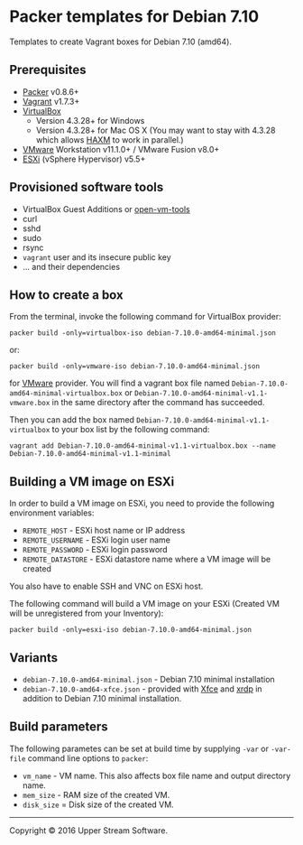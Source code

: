 # Packer templates for Debian 7.10

Templates to create Vagrant boxes for Debian 7.10 (amd64).

## Prerequisites

* [Packer] v0.8.6+
* [Vagrant] v1.7.3+
* [VirtualBox]
	* Version 4.3.28+ for Windows
	* Version 4.3.28+ for Mac OS X (You may want to stay with 4.3.28 which allows [HAXM] to work in parallel.)
* [VMware] Workstation v11.1.0+ / VMware Fusion v8.0+
* [ESXi] (vSphere Hypervisor) v5.5+

[ESXi]: http://www.vmware.com/products/vsphere-hypervisor
        "Free VMware vSphere Hypervisor, Free Virtualization (ESXi)"
[HAXM]: https://software.intel.com/en-us/android/articles/intel-hardware-accelerated-execution-manager
        "Intel&reg; Hardware Accelerated Execution Manager"
[Packer]: https://www.packer.io/ "Packer by HashiCorp"
[Vagrant]: https://www.vagrantup.com/ "Vagrant"
[VirtualBox]: https://www.virtualbox.org/ "Oracle VM VirtualBox"
[VMware]: http://www.vmware.com/ "VMware Virtualization for Desktop &amp; Server, Application, Public &amp; Hybrid Clouds"

## Provisioned software tools

* VirtualBox Guest Additions or [open-vm-tools]
* curl
* sshd
* sudo
* rsync
* `vagrant` user and its insecure public key
* ... and their dependencies

[open-vm-tools]: https://github.com/vmware/open-vm-tools "Official repository of VMware open-vm-tools project"

## How to create a box

From the terminal, invoke the following command for VirtualBox provider:

	packer build -only=virtualbox-iso debian-7.10.0-amd64-minimal.json

or:

	packer build -only=vmware-iso debian-7.10.0-amd64-minimal.json

for [VMware] provider.
You will find a vagrant box file named `Debian-7.10.0-amd64-minimal-virtualbox.box`
or `Debian-7.10.0-amd64-minimal-v1.1-vmware.box` in the same directory after the command has succeeded.

Then you can add the box named `Debian-7.10.0-amd64-minimal-v1.1-virtualbox` to your box list
by the following command:

	vagrant add Debian-7.10.0-amd64-minimal-v1.1-virtualbox.box --name Debian-7.10.0-amd64-minimal-v1.1-minimal

## Building a VM image on ESXi

In order to build a VM image on ESXi, you need to provide the following environment variables:

* `REMOTE_HOST` - ESXi host name or IP address
* `REMOTE_USERNAME` - ESXi login user name
* `REMOTE_PASSWORD` - ESXi login password
* `REMOTE_DATASTORE` - ESXi datastore name where a VM image will be created

You also have to enable SSH and VNC on ESXi host.

The following command will build a VM image on your ESXi (Created VM will be unregistered from your Inventory):

    packer build -only=esxi-iso debian-7.10.0-amd64-minimal.json

## Variants

* `debian-7.10.0-amd64-minimal.json` - Debian 7.10 minimal installation
* `debian-7.10.0-amd64-xfce.json` - provided with [Xfce] and [xrdp] in addition to Debian 7.10 minimal installation.

[Xfce]: http://www.xfce.org/ "Xfce Desktop Environment"
[xrdp]: http://www.xrdp.org/ "xrdp"

## Build parameters

The following parametes can be set at build time by supplying `-var` or `-var-file` command line options to `packer`:

* `vm_name` - VM name.  This also affects box file name and output directory name.
* `mem_size` - RAM size of the created VM.
* `disk_size` = Disk size of the created VM.

- - -

Copyright &copy; 2016 Upper Stream Software.
